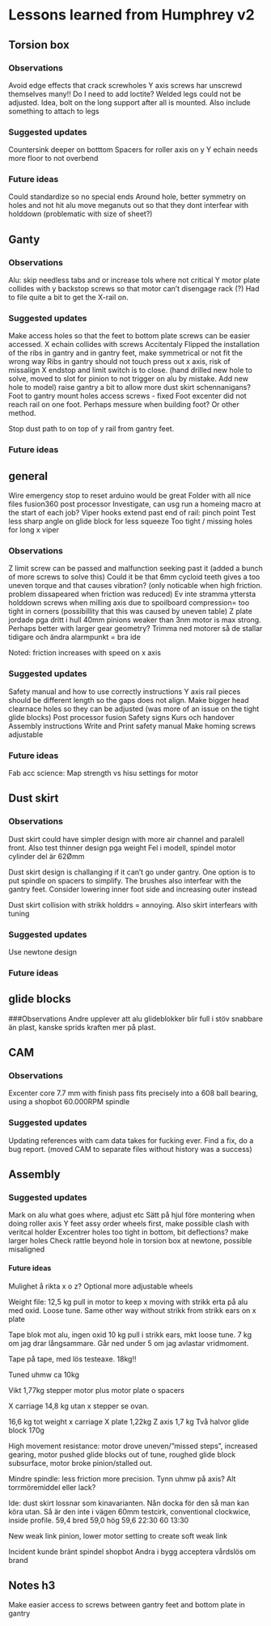 # Lessons learned from Humphrey v2

## Torsion box



### Observations
Avoid edge effects that crack screwholes
Y axis screws har unscrewd themselves many!! Do I need to add loctite?
Welded legs could not be adjusted. Idea, bolt on the long support after all is mounted. Also include something to attach to legs

### Suggested updates
Countersink deeper on botttom
Spacers for roller axis on y
Y echain needs more floor to not overbend
### Future ideas
Could standardize so no special ends
Around hole, better symmetry on holes and not hit alu
 move meganuts out so that they dont interfear with holddown (problematic with size of sheet?)
## Ganty

### Observations
Alu: skip needless tabs and or increase tols where not critical
Y motor plate collides with y backstop screws so that motor can’t disengage rack (?)
Had to file quite a bit to get the X-rail on. 
### Suggested updates
Make access holes so that the feet to bottom plate screws can be easier accessed.
X echain collides with screws
Accitentaly Flipped the installation of the ribs in gantry and in gantry feet, make symmetrical or not fit the wrong way
Ribs in gantry should not touch press out x axis, risk of missalign
X endstop and limit switch is to close. (hand drilled new hole to solve, moved to slot for pinion to not trigger on alu by mistake. Add new hole to model)
raise gantry a bit to allow more dust skirt schennanigans?
Foot to gantry mount holes access screws - fixed
Foot excenter did not reach rail on one foot. Perhaps messure when building foot? Or other method.


Stop dust path to on top of y rail from gantry feet.

### Future ideas

## general
Wire emergency stop to reset arduino would be great
Folder with all nice files 
fusion360 post processor
Investigate, can usg run a homeing macro at the start of each job?
Viper hooks extend past end of rail: pinch point
Test less sharp angle on glide block for less squeeze
Too tight / missing holes for long x viper
### Observations
Z limit screw can be passed and malfunction seeking past it (added a bunch of more screws to solve this)
Could it be that 6mm cycloid teeth gives a too uneven torque and that causes vibration? (only noticable when high friction. problem dissapeared when friction was reduced)
Ev inte stramma yttersta holddown screws when milling axis due to spoilboard compression= too tight in corners (possibillity that this was caused by uneven table)
Z plate jordade pga dritt i hull
40mm pinions weaker than 3nm motor is max strong. Perhaps better with larger gear geometry? Trimma ned motorer så de stallar tidigare och ändra alarmpunkt = bra ide



Noted: friction increases with speed on x axis
### Suggested updates
Safety manual and how to use correctly instructions
Y axis rail pieces should be different length so the gaps does not align. Make bigger head clearnace holes so they can be adjusted (was more of an issue on the tight glide blocks)
Post processor fusion
Safety signs
Kurs och handover
Assembly instructions
Write and Print safety manual
Make homing screws adjustable

### Future ideas


Fab acc science:
Map strength vs hisu settings for motor 
## Dust skirt

### Observations
Dust skirt could have simpler design with more air channel and paralell front. Also test thinner design pga weight
Fel i modell, spindel motor cylinder del är 62Ømm

Dust skirt design is challanging if it can’t go under gantry. One option is to put spindle on spacers to simplify. The brushes also interfear with the gantry feet. Consider lowering inner foot side and increasing outer instead


Dust skirt collision with strikk holddrs = annoying. Also skirt interfears with tuning 
### Suggested updates
Use newtone design
### Future ideas


## glide blocks

###Observations
Andre upplever att alu glideblokker blir full i stöv snabbare än plast, kanske sprids kraften mer på plast.



## CAM

### Observations


Excenter core 7.7 mm with finish pass fits precisely into a 608 ball bearing, using a shopbot 60.000RPM spindle


### Suggested updates
Updating references with cam data takes for fucking ever. Find a fix, do a bug report. (moved CAM to separate files without history was a success)


## Assembly

### Suggested updates
Mark on alu what goes where, adjust etc
Sätt på hjul före montering when doing roller axis
Y feet assy order wheels first, make possible clash with veritcal holder
Excentrer holes too tight in bottom, bit deflections? make larger holes
Check rattle beyond hole in torsion box at newtone, possible misaligned
#### Future ideas
Mulighet å rikta x o z? Optional more adjustable wheels




Weight file:
12,5 kg pull in motor to keep x moving with strikk erta på alu med oxid. Loose tune. Same other way without strikk from strikk ears on x plate

Tape blok mot alu, ingen oxid 10 kg pull i strikk ears, mkt loose tune. 7 kg om jag drar långsammare. Går ned under 5 om jag avlastar vridmoment.

Tape på tape, med lös testeaxe. 18kg!!

Tuned uhmw ca 10kg

Vikt 1,77kg stepper motor plus motor plate o spacers

X carriage 14,8 kg utan x stepper se ovan.

16,6 kg tot weight x carriage
X plate 1,22kg
Z axis 1,7 kg
Två halvor glide block 170g

High movement resistance: motor drove uneven/”missed steps”, increased gearing, motor pushed glide blocks out of tune, roughed glide block subsurface, motor broke pinion/stalled out. 

Mindre spindle: less friction more precision.
Tynn uhmw på axis? Alt torrmöremiddel eller lack?

Ide: dust skirt lossnar som kinavarianten. Nån docka för den så man kan köra utan. Så är den inte i vägen
60mm testcirk, conventional clockwice, inside profile.
59,4 bred
59,0 hög
59,6 22:30
60 13:30

New weak link pinion, lower motor setting to create soft weak link

Incident kunde bränt spindel shopbot 
Andra i bygg acceptera vårdslös om brand

## Notes h3

Make easier access to screws between gantry feet and bottom plate in gantry

